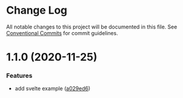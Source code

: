 # Change Log

All notable changes to this project will be documented in this file.
See [Conventional Commits](https://conventionalcommits.org) for commit guidelines.

# 1.1.0 (2020-11-25)

### Features

- add svelte example ([a029ed6](https://github.com/kenoxa/beamwind/commit/a029ed6267b1a1816dec74dbaaacacf6cfbd2615))
